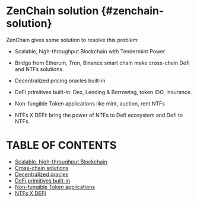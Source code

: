 # ZenChain solution {#zenchain-solution}

ZenChain gives some solution to resolve this problem:

- Scalable, high-throughput Blockchain with Tendermint Power

- Bridge from Etherum, Tron, Binance smart chain make cross-chain Defi and NTFs solutions.

- Decentralized pricing oracles built-in

- DeFi primitives built-in: Dex, Lending &amp; Borrowing, token IDO, insurance.

- Non-fungible Token applications like mint, auction, rent NTFs

- NTFs X DEFI: bring the power of NTFs to Defi ecosystem and Defi to NTFs.
  
# **TABLE OF CONTENTS**

* [Scalable, high-throughput Blockchain](scalable,_high-throughput_blockchain.md)
* [Cross-chain solutions](cross-chain_solutions.md)
* [Decentralized oracles](decentralized_oracles.md)
* [DeFi primitives built-in](defi_primitives_built-in.md)
* [Non-fungible Token applications](non-fungible_token_applications.md)
* [NTFs X DEFI](ntfs_x_defi.md)